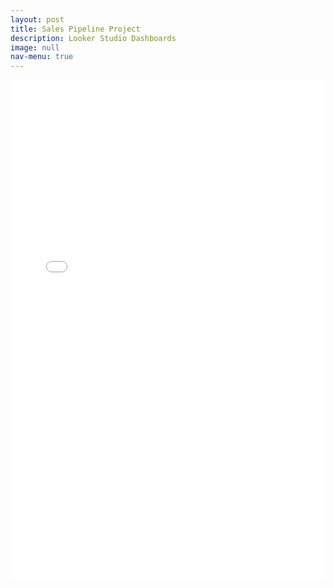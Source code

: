 ```yaml
---
layout: post
title: Sales Pipeline Project
description: Looker Studio Dashboards
image: null
nav-menu: true
---
```


<html lang="en">
<head>
    <meta charset="UTF-8">
    <meta name="viewport" content="width=device-width, initial-scale=1.0">
    <title>Sales Pipeline Looker Studio Dashboards</title>
</head>
<body>
    <embed src="assets/pdfs/Portfolio_Sales_Pipeline.pdf" type="application/pdf" width="100%" height="800px">
</body>
</html>
